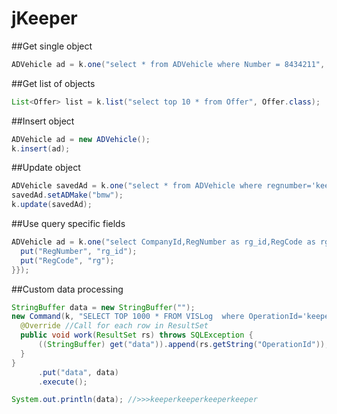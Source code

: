 jKeeper 
===

##Get single object
```java
ADVehicle ad = k.one("select * from ADVehicle where Number = 8434211", ADVehicle.class);
```

##Get list of objects
```java
List<Offer> list = k.list("select top 10 * from Offer", Offer.class);
```    
    
##Insert object
```java   
ADVehicle ad = new ADVehicle();
k.insert(ad);
```

##Update object
```java  
ADVehicle savedAd = k.one("select * from ADVehicle where regnumber='keeper'", ADVehicle.class);
savedAd.setADMake("bmw");
k.update(savedAd);
```
    
##Use query specific fields
```java
ADVehicle ad = k.one("select CompanyId,RegNumber as rg_id,RegCode as rg,Number from ADVehicle where Number = 8434211", ADVehicle.class, new HashMap<String, String>() {{
  put("RegNumber", "rg_id");
  put("RegCode", "rg");
}});
``` 
    
##Custom data processing
```java
StringBuffer data = new StringBuffer("");
new Command(k, "SELECT TOP 1000 * FROM VISLog  where OperationId='keeper'") {
  @Override //Call for each row in ResultSet
  public void work(ResultSet rs) throws SQLException {
      ((StringBuffer) get("data")).append(rs.getString("OperationId"));
  }
}
      .put("data", data)
      .execute();

System.out.println(data); //>>>keeperkeeperkeeperkeeper
```      
